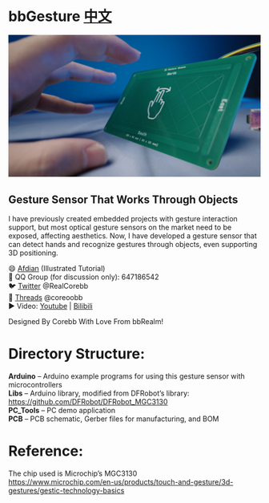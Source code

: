 # bbGesture [中文](https://github.com/RealCorebb/bbGesture/blob/main/README.md "中文")

![image](https://github.com/RealCorebb/bbGesture/blob/main/IMG/bbGesture.jpg?raw=true)

## Gesture Sensor That Works Through Objects

I have previously created embedded projects with gesture interaction support, but most optical gesture sensors on the market need to be exposed, affecting aesthetics. Now, I have developed a gesture sensor that can detect hands and recognize gestures through objects, even supporting 3D positioning.

😄 [Afdian](https://afdian.com/a/kuruibb "Afdian") (Illustrated Tutorial)   
🐧 QQ Group (for discussion only): 647186542  
🐦 [Twitter](https://twitter.com/RealCorebb "@RealCorebb") @RealCorebb  
🧵 [Threads](https://www.threads.net/@coreoobb "@coreoobb") @coreoobb  
▶️ Video: [Youtube](https://youtu.be/Or8UPq3nDdc "Youtube") | [ Bilibili](https://www.bilibili.com/video/BV1r6PceuEDK " Bilibili")

Designed By Corebb With Love From bbRealm!

# Directory Structure:

**Arduino** – Arduino example programs for using this gesture sensor with microcontrollers  
**Libs** – Arduino library, modified from DFRobot’s library: https://github.com/DFRobot/DFRobot_MGC3130  
**PC_Tools** – PC demo application  
**PCB** – PCB schematic, Gerber files for manufacturing, and BOM

# Reference:

The chip used is Microchip’s MGC3130  
https://www.microchip.com/en-us/products/touch-and-gesture/3d-gestures/gestic-technology-basics
